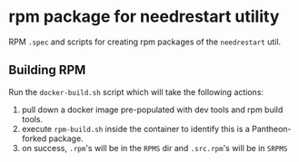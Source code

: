 rpm package for needrestart utility
===================================

RPM `.spec` and scripts for creating rpm packages of the `needrestart` util.

Building RPM
------------

Run the `docker-build.sh` script which will take the following actions:

1. pull down a docker image pre-populated with dev tools and rpm
  build tools.
2. execute `rpm-build.sh` inside the container
  to identify this is a Pantheon-forked package.
3. on success, `.rpm`'s will be in the `RPMS` dir and `.src.rpm`'s will be in `SRPMS`
